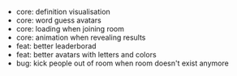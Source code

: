 - core: definition visualisation
- core: word guess avatars
- core: loading when joining room
- core: animation when revealing results
- feat: better leaderborad
- feat: better avatars with letters and colors
- bug: kick people out of room when room doesn't exist anymore
